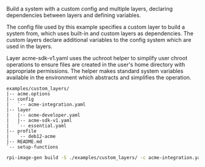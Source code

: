 Build a system with a custom config and multiple layers, declaring dependencies between layers and defining variables.

The config file used by this example specifies a custom layer to build a system from, which uses built-in and custom layers as dependencies. The custom layers declare additional variables to the config system which are used in the layers.

Layer acme-sdk-v1.yaml uses the uchroot helper to simplify user chroot operations to ensure files are created in the user's home directory with appropriate permissions. The helper makes standard system variables available in the environment which abstracts and simplifies the operation.

```text
examples/custom_layers/
|-- acme.options
|-- config
|   `-- acme-integration.yaml
|-- layer
|   |-- acme-developer.yaml
|   |-- acme-sdk-v1.yaml
|   `-- essential.yaml
|-- profile
|   `-- deb12-acme
|-- README.md
`-- setup-functions
```

```bash
rpi-image-gen build -S ./examples/custom_layers/ -c acme-integration.yaml
```
